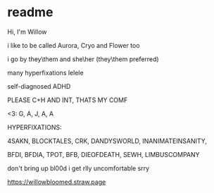 # readme
Hi, I'm Willow

i like to be called Aurora, Cryo and Flower too

i go by they\them and she\her (they\them preferred)

many hyperfixations lelele

self-diagnosed ADHD

PLEASE C+H AND INT, THATS MY COMF

<3: G, A, J, A, A

HYPERFIXATIONS:

4SAKN, BLOCKTALES, CRK, DANDYSWORLD, INANIMATEINSANITY,

BFDI, BFDIA, TPOT, BFB, DIEOFDEATH, SEWH, LIMBUSCOMPANY

don't bring up bl00d i get rlly uncomfortable srry

https://willowbloomed.straw.page
